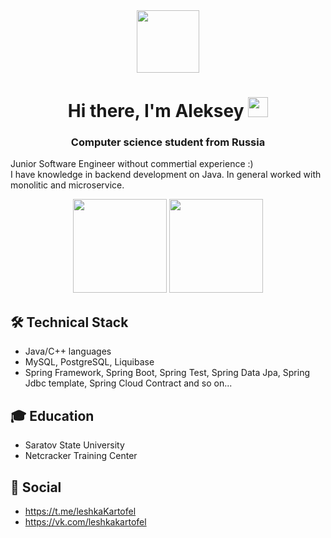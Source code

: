 <div id="header" align="center">
  <img src="https://media.giphy.com/media/M9gbBd9nbDrOTu1Mqx/giphy.gif" width="100"/>
</div>

<h1 align="center">Hi there, I'm Aleksey
<img src="https://github.com/blackcater/blackcater/raw/main/images/Hi.gif" height="32"/></h1>
<h3 align="center">Computer science student from Russia</h3>

Junior Software Engineer without commertial experience :) <br>
I have  knowledge in backend development on Java. In general worked with monolitic and microservice.


<p align='center'>
   <a href="https://github-readme-stats.vercel.app/api?username=DaveySC&show_icons=true&count_private=true">
       <img height=150 src="https://github-readme-stats.vercel.app/api?username=DaveySC&show_icons=true&count_private=true"/></a>
   <a href="https://github.com/DaveySC/github-readme-stats">
       <img height=150 src="https://github-readme-stats.vercel.app/api/top-langs/?username=DaveySC&layout=compact"/></a>
</p>

## 🛠 Technical Stack
*   Java/C++ languages
*   MySQL, PostgreSQL, Liquibase
*   Spring Framework, Spring Boot, Spring Test, Spring Data Jpa, Spring Jdbc template, Spring Cloud Contract and so on...

## 🎓 Education
* Saratov State University
* Netcracker Training Center

## 💬 Social
* https://t.me/leshkaKartofel
* https://vk.com/leshkakartofel
